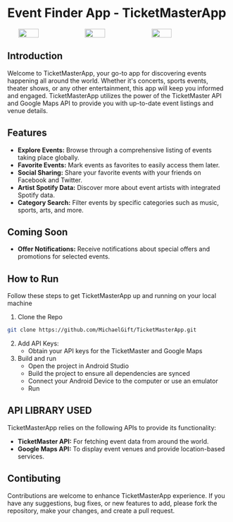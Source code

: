 # Event Finder App - TicketMasterApp
<div style="display: flex; justify-content: center;">
  <img src="https://github.com/user-attachments/assets/c406e991-3bd6-478d-83b1-e6f8a17e5083" width="30%">
  <img src="https://github.com/user-attachments/assets/be87fa22-cdac-44eb-bff5-1ea09d110344" width="30%">
  <img src="https://github.com/user-attachments/assets/5cb560de-4739-43eb-97d7-887dd7b5533b" width="30%">
</div>

## Introduction
Welcome to TicketMasterApp, your go-to app for discovering events happening all around the world. Whether it's concerts, sports events, theater shows, or any other entertainment, this app will keep you informed and engaged. TicketMasterApp utilizes the power of the TicketMaster API and Google Maps API to provide you with up-to-date event listings and venue details.

## Features
- **Explore Events:**
  Browse through a comprehensive listing of events taking place globally.
- **Favorite Events:**
  Mark events as favorites to easily access them later.
- **Social Sharing:**
  Share your favorite events with your friends on Facebook and Twitter.
- **Artist Spotify Data:**
  Discover more about event artists with integrated Spotify data.
- **Category Search:**
  Filter events by specific categories such as music, sports, arts, and more.


## Coming Soon
- **Offer Notifications:**
Receive notifications about special offers and promotions for selected events.

## How to Run
Follow these steps to get TicketMasterApp up and running on your local machine

1. Clone the Repo
```Bash
git clone https://github.com/MichaelGift/TicketMasterApp.git
```
2. Add API Keys:
   - Obtain your API keys for the TicketMaster and Google Maps
3. Build and run
   - Open the project in Android Studio
   - Build the project to ensure all dependencies are synced
   - Connect your Android Device to the computer or use an emulator
   - Run
## API LIBRARY USED
TicketMasterApp relies on the following APIs to provide its functionality:

 - **TicketMaster API:**
   For fetching event data from around the world.
 - **Google Maps API:**
   To display event venues and provide location-based services.

## Contibuting
Contributions are welcome to enhance TicketMasterApp experience. If you have any suggestions, bug fixes, or new features to add, please fork the repository, make your changes, and create a pull request.

